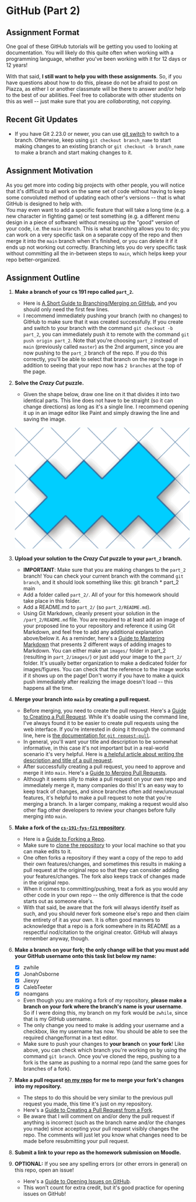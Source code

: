 # GitHub (Part 2)

## Assignment Format
One goal of these GitHub tutorials will be getting you used to looking at documentation.  You will likely do this quite often when working with a programming language, whether you've been working with it for 12 days or 12 years!  

With that said, **I still want to help you with these assignments**.  So, if you have questions about how to do this, please do not be afraid to post on Piazza, as either I or another classmate will be there to answer and/or help to the best of our abilities.  Feel free to collaborate with other students on this as well -- just make sure that you are *collaborating*, not *copying*.

## Recent Git Updates
  * If you have Git 2.23.0 or newer, you can use [git switch](https://salferrarello.com/git-switch/) to switch to a branch.  Otherwise, keep using `git checkout branch_name` to start making changes to an existing branch or `git checkout -b branch_name` to make a branch and start making changes to it.

## Assignment Motivation
  As you get more into coding big projects with other people, you will notice that it's difficult to all work on the same set of code without having to keep some convoluted method of updating each other's versions -- that is what GitHub is designed to help with.  
  You may even want to add a specific feature that will take a long time (e.g. a new character in fighting game) or test something (e.g. a different menu design in a piece of software) without messing up the "good" version of your code, i.e. the `main` branch.  This is what branching allows you to do; you can work on a very specific task on a separate copy of the repo and then merge it into the `main` branch when it's finished, or you can delete it if it ends up not working out correctly.  Branching lets you do very specific task without committing all the in-between steps to `main`, which helps keep your repo better-organized.

## Assignment Outline
1. **Make a branch of your cs 191 repo called `part_2`.**  
    * Here is [A Short Guide to Branching/Merging on GitHub](https://git-scm.com/book/en/v2/Git-Branching-Basic-Branching-and-Merging), and you should only need the first few lines.
    * I recommend immediately pushing your branch (with no changes) to GitHub to make sure that it was created successfully.  If you create and switch to your branch with the command `git checkout -b part_2`, you can immediately push it to remote with the command `git push origin part_2`.  Note that you're choosing `part_2` instead of `main` (previously called `master`) as the 2nd argument, since you are now pushing to the `part_2` branch of the repo.  If you do this correctly, you'll be able to select that branch on the repo's page in addition to seeing that your repo now has `2 branches` at the top of the page.

1. **Solve the *Crazy Cut* puzzle.**
    * Given the shape below, draw one line on it that divides it into two identical parts.  This line does not have to be straight (so it can change directions) as long as it's a single line.  I recommend opening it up in an image editor like Paint and simply drawing the line and saving the image.

    ![Crazy Cut Puzzle](images/crazy_cut_puzzle.png)

1. **Upload your solution to the *Crazy Cut* puzzle to your `part_2` branch.**  
    * **IMPORTANT**: Make sure that you are making changes to the `part_2` branch!  You can check your current branch with the command `git branch`, and it should look something like this:
          git branch
          * part_2
            main
    * Add a folder called `part_2/`.  All of your for this homework should take place in this folder.
    * Add a README.md to `part_2/` (so `part_2/README.md`).
    * Using Git Markdown, cleanly present your solution in the `/part_2/README.md` file.  You are required to at least add an image of your proposed line to your repository and reference it using Git Markdown, and feel free to add any additional explanation above/below it.  As a reminder, here's a [Guide to Mastering Markdown](https://guides.github.com/features/mastering-markdown/) that presents 2 different ways of adding images to Markdown.  You can either make an `images/` folder in part_2 (resulting in `part_2/images/`) or just add your image to the `part_2/` folder.  It's usually better organization to make a dedicated folder for images/figures.  You can check that the reference to the image works if it shows up on the page!  Don't worry if you have to make a quick push immediately after realizing the image doesn't load -- this happens all the time.  

1. **Merge your branch into `main` by creating a pull request.**
    * Before merging, you need to create the pull request.  Here's a [Guide to Creating a Pull Request](https://docs.github.com/en/free-pro-team@latest/github/collaborating-with-issues-and-pull-requests/creating-a-pull-request).  While it's doable using the command line, I've always found it to be easier to create pull requests using the web interface.  If you're interested in doing it through the command line, here is [the documentation for `git request-pull`](https://git-scm.com/docs/git-request-pull).
    * In general, you'll want your title and description to be somewhat informative, in this case it's not important but in a real-world scenario it's very helpful.  Here is [a helpful article about writing the description and title of a pull request](https://github.blog/2015-01-21-how-to-write-the-perfect-pull-request/).
    * After successfully creating a pull request, you need to approve and merge it into `main`.  Here's a [Guide to Merging Pull Requests](https://docs.github.com/en/free-pro-team@latest/github/collaborating-with-issues-and-pull-requests/merging-a-pull-request).
    * Although it seems silly to make a pull request on your own repo and immediately merge it, many companies do this!  It's an easy way to keep track of changes, and since branches often add new/unusual features, it's helpful to make a pull request to note that you're merging a branch.  In a larger company, making a request would also other flag other developers to review your changes before fully merging into `main`.

1. **Make a fork of the [`cs-191-fys-f21` repository](https://github.com/zwhile/cs-191-fys-f21)**.
    * Here is a [Guide to Forking a Repo](https://docs.github.com/en/free-pro-team@latest/github/getting-started-with-github/fork-a-repo).
    * Make sure to [clone the repository](https://git-scm.com/book/en/v2/Git-Basics-Getting-a-Git-Repository) to your local machine so that you can make edits to it.
    * One often forks a repository if they want a copy of the repo to add their own features/changes, and sometimes this results in making a pull request at the original repo so that they can consider adding your features/changes.  The fork also keeps track of changes made in the original repo.
    * When it comes to committing/pushing, treat a fork as you would any other code in your own repo -- the only difference is that the code starts out as someone else's.  
    * With that said, be aware that the fork will always identify itself as such, and you should never fork someone else's repo and then claim the entirety of it as your own.  It is often good manners to acknowledge that a repo is a fork somewhere in its README as a respectful nod/citation to the original creator.  GitHub will always remember anyway, though.

1. **Make a branch on your fork; the only change will be that you must add your GitHub username onto this task list below my name:**
    - [X] zwhile
    - [X] JonahOsborne
    - [X] Jiexyy
    - [X] CalebTeeter
    - [X] noamgans

    * Even though you are making a fork of *my* repository, **please make a branch on your fork where the branch's name is your username**.  So if I were doing this, my branch on my fork would be `zwhile`, since that is my GitHub username.
    * The only change you need to make is adding your username and a checkbox, like my username has now.  You should be able to see the required change/format in a text editor.
    * Make sure to push your changes to **your branch** on **your fork**!  Like above, you can check which branch you're working on by using the command `git branch`.  Once you've cloned the repo, pushing to a fork is the same as pushing to a normal repo (and the same goes for branches of a fork).

1. **Make a pull request <u>on my repo</u> for me to merge your fork's changes into my repository.**
    * The steps to do this should be very similar to the previous pull request you made, this time it's just on *my* repository.
    * Here's a [Guide to Creating a Pull Request from a Fork](https://docs.github.com/en/free-pro-team@latest/github/collaborating-with-issues-and-pull-requests/creating-a-pull-request-from-a-fork).
    * Be aware that I will comment on and/or deny the pull request if anything is incorrect (such as the branch name and/or the changes you made) since accepting your pull request visibly changes the repo.  The comments will just let you know what changes need to be made before resubmitting your pull request.

1. **Submit a link to your repo as the homework submission on Moodle.**

1. **OPTIONAL:** If you see any spelling errors (or other errors in general) on this repo, open an issue!
    * Here's a [Guide to Opening Issues on GitHub](https://docs.github.com/en/free-pro-team@latest/github/managing-your-work-on-github/creating-an-issue).
    * This won't count for extra credit, but it's good practice for opening issues on GitHub!
